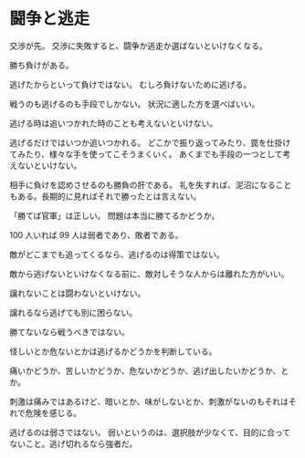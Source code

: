# 闘争と逃走

交渉が先。
交渉に失敗すると、闘争か逃走か選ばないといけなくなる。

勝ち負けがある。

逃げたからといって負けではない。
むしろ負けないために逃げる。

戦うのも逃げるのも手段でしかない。
状況に適した方を選べばいい。

逃げる時は追いつかれた時のことも考えないといけない。

逃げるだけではいつか追いつかれる。
どこかで振り返ってみたり、罠を仕掛けてみたり、様々な手を使ってこそうまくいく。
あくまでも手段の一つとして考えないといけない。

相手に負けを認めさせるのも勝負の肝である。
礼を失すれば、泥沼になることもある。長期的に見ればそれで勝ったとは言えない。

「勝てば官軍」は正しい。
問題は本当に勝てるかどうか。

100 人いれば 99 人は弱者であり、敗者である。

敵がどこまでも追ってくるなら、逃げるのは得策ではない。

敵から逃げないといけなくなる前に、敵対しそうな人からは離れた方がいい。

譲れないことは闘わないといけない。

譲れるなら逃げても別に困らない。

勝てないなら戦うべきではない。

怪しいとか危ないとかは逃げるかどうかを判断している。

痛いかどうか、苦しいかどうか、危ないかどうか、逃げ出したいかどうか、とか。

刺激は痛みではあるけど、暗いとか、味がしないとか、刺激がないのもそれはそれで危険を感じる。

逃げるのは弱さではない。
弱いというのは、選択肢が少なくて、目的に合ってないこと。逃げ切れるなら強者だ。
